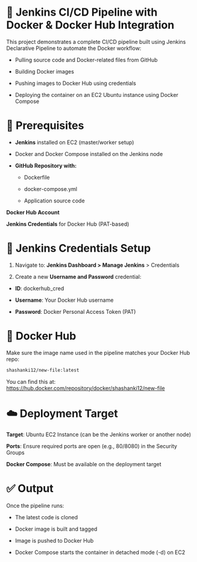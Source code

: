 # 🚀  Jenkins CI/CD Pipeline with Docker & Docker Hub Integration


This project demonstrates a complete CI/CD pipeline built using Jenkins Declarative Pipeline to automate the Docker workflow:

- Pulling source code and Docker-related files from GitHub

- Building Docker images

- Pushing images to Docker Hub using credentials

- Deploying the container on an EC2 Ubuntu instance using Docker Compose
#

# 🔧 Prerequisites

- **Jenkins** installed on EC2 (master/worker setup)

- Docker and Docker Compose installed on the Jenkins node

- **GitHub Repository with:**

  - Dockerfile

  - docker-compose.yml

  - Application source code

**Docker Hub Account**

**Jenkins Credentials** for Docker Hub (PAT-based)

# 🔑 Jenkins Credentials Setup

1. Navigate to: **Jenkins Dashboard > Manage Jenkins** > Credentials

2. Create a new **Username and Password** credential:

- **ID**: dockerhub_cred

- **Username**: Your Docker Hub username

- **Password**: Docker Personal Access Token (PAT)

# 🐳 Docker Hub

Make sure the image name used in the pipeline matches your Docker Hub repo:

```sh
shashanki12/new-file:latest
```

You can find this at: https://hub.docker.com/repository/docker/shashanki12/new-file

# ☁️ Deployment Target

**Target**: Ubuntu EC2 Instance (can be the Jenkins worker or another node)

**Ports**: Ensure required ports are open (e.g., 80/8080) in the Security Groups

**Docker Compose**: Must be available on the deployment target

# ✅ Output

Once the pipeline runs:

- The latest code is cloned

- Docker image is built and tagged

- Image is pushed to Docker Hub

- Docker Compose starts the container in detached mode (-d) on EC2




